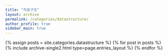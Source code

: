 ```yaml
---
title: "자료구조"
layout: archive
permalink: /categories/datastructure/
author_profile: true
sidebar_main: true
---
```


{% assign posts = site.categories.datastructure %}
{% for post in posts %} 
  {% include archive-single2.html type=page.entries_layout %} 
{% endfor %}
